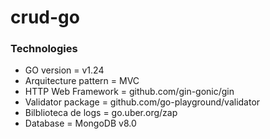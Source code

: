 # crud-go

### Technologies
- GO version = v1.24
- Arquitecture pattern = MVC
- HTTP Web Framework = github.com/gin-gonic/gin
- Validator package = github.com/go-playground/validator
- Bilblioteca de logs = go.uber.org/zap
- Database = MongoDB v8.0